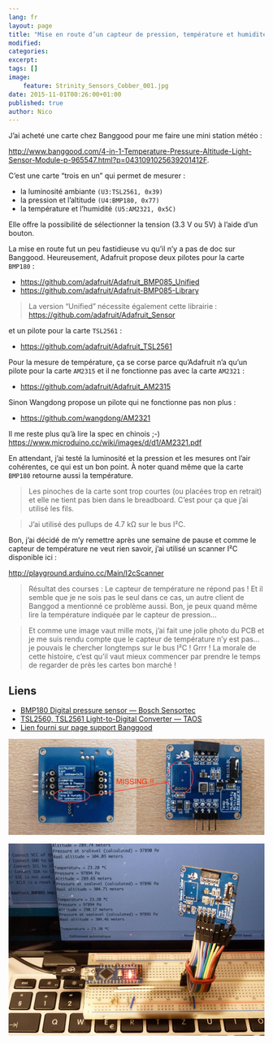 ```yaml
---
lang: fr
layout: page
title: "Mise en route d’un capteur de pression, température et humidité <em>Strinity Sensors Cobber</em> I²C"
modified:
categories:
excerpt:
tags: []
image:
    feature: Strinity_Sensors_Cobber_001.jpg
date: 2015-11-01T00:26:00+01:00
published: true
author: Nico
---
```


J’ai acheté une carte chez Banggood pour me faire une mini station météo :

<http://www.banggood.com/4-in-1-Temperature-Pressure-Altitude-Light-Sensor-Module-p-965547.html?p=0431091025639201412F>.

C’est une carte “trois en un” qui permet de mesurer :

-   la luminosité ambiante `(U3:TSL2561, 0x39)`
-   la pression et l’altitude `(U4:BMP180, 0x77)`
-   la température et l’humidité `(U5:AM2321, 0x5C)`

Elle offre la possibilité de sélectionner la tension (3.3 V ou 5V) à l’aide d’un bouton.

La mise en route fut un peu fastidieuse vu qu’il n’y a pas de doc sur Banggood. Heureusement, Adafruit propose deux pilotes pour la carte `BMP180` :

-   <https://github.com/adafruit/Adafruit_BMP085_Unified>
-   <https://github.com/adafruit/Adafruit-BMP085-Library>

> La version “Unified” nécessite également cette librairie :
> <https://github.com/adafruit/Adafruit_Sensor>

et un pilote pour la carte `TSL2561` :

-   <https://github.com/adafruit/Adafruit_TSL2561>

Pour la mesure de température, ça se corse parce qu’Adafruit n’a qu’un pilote pour la carte `AM2315` et il ne fonctionne pas avec la carte `AM2321` :

-   <https://github.com/adafruit/Adafruit_AM2315>

Sinon Wangdong propose un pilote qui ne fonctionne pas non plus :

-   <https://github.com/wangdong/AM2321>

Il me reste plus qu’à lire la spec en chinois ;-) <https://www.microduino.cc/wiki/images/d/d1/AM2321.pdf>

En attendant, j’ai testé la luminosité et la pression et les mesures ont l’air cohérentes, ce qui est un bon point. À noter quand même que la carte `BMP180` retourne aussi la température.

> Les pinoches de la carte sont trop courtes (ou placées trop en retrait) et elle ne tient pas bien dans le breadboard. C’est pour ça que j’ai utilisé les fils.

> J’ai utilisé des pullups de 4.7 kΩ sur le bus I²C.

Bon, j’ai décidé de m’y remettre après une semaine de pause et comme le capteur de température ne veut rien savoir, j’ai utilisé un scanner I²C disponible ici :

<http://playground.arduino.cc/Main/I2cScanner>

> Résultat des courses : Le capteur de température ne répond pas ! Et il semble que je ne sois pas le seul dans ce cas, un autre client de Banggod a mentionné ce problème aussi. Bon, je peux quand même lire la température indiquée par le capteur de pression...

> Et comme une image vaut mille mots, j’ai fait une jolie photo du PCB et je me suis rendu compte que le capteur de température n’y est pas... je pouvais le chercher longtemps sur le bus I²C ! Grrr ! La morale de cette histoire, c’est qu’il vaut mieux commencer par prendre le temps de regarder de près les cartes bon marché !

## Liens

-   [BMP180 Digital pressure sensor — Bosch Sensortec](../../files/2015-11-01-Strinity_Sensors_Cobber/BST-BMP180-DS000-09.pdf)
-   [TSL2560, TSL2561 Light-to-Digital Converter — TAOS](../../files/2015-11-01-Strinity_Sensors_Cobber/TSL2561.pdf)
-   [Lien fourni sur page support Banggood](http://pan.baidu.com/s/1qWjYtqs)

<!--
<figure class="half">
	<a href="../../files/2015-11-01-Strinity_Sensors_Cobber/Strinity_Sensors_Cobber_002.jpg">
		<img src="../../files/2015-11-01-Strinity_Sensors_Cobber/Strinity_Sensors_Cobber_002_low_res.jpg" alt="image" />
	</a>
	<a href="../../files/2015-11-01-Strinity_Sensors_Cobber/Strinity_Sensors_Cobber_003.jpg">
		<img src="../../files/2015-11-01-Strinity_Sensors_Cobber/Strinity_Sensors_Cobber_003_low_res.jpg" alt="image" />
	</a>
</figure>
-->

![](../../files/2015-11-01-Strinity_Sensors_Cobber/Strinity_Sensors_Cobber_004_low_res.jpg)

![](../../files/2015-11-01-Strinity_Sensors_Cobber/Strinity_Sensors_Cobber_001.jpg)
